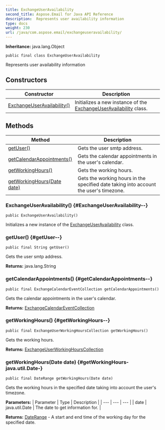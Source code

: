 ```yaml
---
title: ExchangeUserAvailability
second_title: Aspose.Email for Java API Reference
description:  Represents user availability information
type: docs
weight: 230
url: /java/com.aspose.email/exchangeuseravailability/
---
```

**Inheritance:**
java.lang.Object
```
public final class ExchangeUserAvailability
```

Represents user availability information
## Constructors

| Constructor | Description |
| --- | --- |
| [ExchangeUserAvailability()](#ExchangeUserAvailability--) | Initializes a new instance of the [ExchangeUserAvailability](../../com.aspose.email/exchangeuseravailability) class. |
## Methods

| Method | Description |
| --- | --- |
| [getUser()](#getUser--) | Gets the user smtp address. |
| [getCalendarAppointments()](#getCalendarAppointments--) | Gets the calendar appointments in the user's calendar. |
| [getWorkingHours()](#getWorkingHours--) | Gets the working hours. |
| [getWorkingHours(Date date)](#getWorkingHours-java.util.Date-) | Gets the working hours in the specified date taking into account the user's timezone. |
### ExchangeUserAvailability() {#ExchangeUserAvailability--}
```
public ExchangeUserAvailability()
```


Initializes a new instance of the [ExchangeUserAvailability](../../com.aspose.email/exchangeuseravailability) class.

### getUser() {#getUser--}
```
public final String getUser()
```


Gets the user smtp address.

**Returns:**
java.lang.String
### getCalendarAppointments() {#getCalendarAppointments--}
```
public final ExchangeCalendarEventCollection getCalendarAppointments()
```


Gets the calendar appointments in the user's calendar.

**Returns:**
[ExchangeCalendarEventCollection](../../com.aspose.email/exchangecalendareventcollection)
### getWorkingHours() {#getWorkingHours--}
```
public final ExchangeUserWorkingHoursCollection getWorkingHours()
```


Gets the working hours.

**Returns:**
[ExchangeUserWorkingHoursCollection](../../com.aspose.email/exchangeuserworkinghourscollection)
### getWorkingHours(Date date) {#getWorkingHours-java.util.Date-}
```
public final DateRange getWorkingHours(Date date)
```


Gets the working hours in the specified date taking into account the user's timezone.

**Parameters:**
| Parameter | Type | Description |
| --- | --- | --- |
| date | java.util.Date | The date to get information for. |

**Returns:**
[DateRange](../../com.aspose.email/daterange) - A start and end time of the working day for the specified date.
